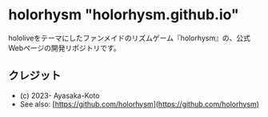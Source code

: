 # holorhysm "holorhysm.github.io"

hololiveをテーマにしたファンメイドのリズムゲーム『holorhysm』の、公式Webページの開発リポジトリです。

## クレジット

- (c) 2023- Ayasaka-Koto
- See also: [https://github.com/holorhysm](https://github.com/holorhysm)